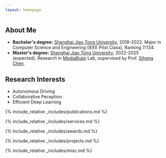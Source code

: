 ```yaml
---
layout: homepage
---
```


## About Me
- **Bachelor's degree:** [Shanghai Jiao Tong University](https://en.sjtu.edu.cn/), 2018-2022. Major in Computer Science and Engineering (IEEE Pilot Class), Ranking 7/134.
- **Master's degree:** [Shanghai Jiao Tong University](https://en.sjtu.edu.cn/), 2022-2025 (expected). Research in [MediaBrain](https://mediabrain.sjtu.edu.cn/) Lab, supervised by Prof. [Siheng Chen](https://siheng-chen.github.io/). 



## Research Interests

- Autonomous Driving
- Collaborative Peception
- Efficient Deep Learning

<!-- ## News

- **[Feb. 2020]** Our paper about incremental learning is accepted to CVPR 2020.
- **[Feb. 2020]** We will host the ACM Multimedia Asia 2020 conference in Singapore!
- **[Sept. 2019]** Our paper about few-shot learning is accepted to NeurIPS 2019.
- **[Mar. 2019]** Our paper about few-shot learning is accepted to CVPR 2019. -->

{% include_relative _includes/publications.md %}

{% include_relative _includes/services.md %}

{% include_relative _includes/awards.md %}

{% include_relative _includes/projects.md %}

{% include_relative _includes/misc.md %}

<br>
<script language="Javascript">
var date = new Date(document.lastModified);
document.write("Last modified: " + date.toLocaleDateString());
</script>
